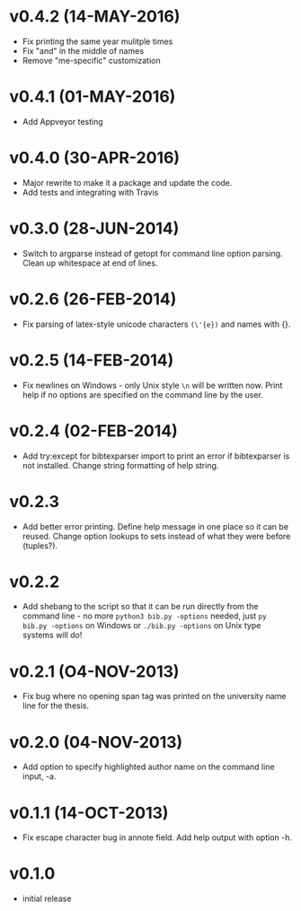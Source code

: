 <a name="v0.4.2"></a>
# v0.4.2 (14-MAY-2016)

- Fix printing the same year mulitple times
- Fix "and" in the middle of names
- Remove "me-specific" customization

<a name="v0.4.1"></a>
# v0.4.1 (01-MAY-2016)

- Add Appveyor testing

<a name="v0.4.0"></a>
# v0.4.0 (30-APR-2016)

- Major rewrite to make it a package and update the code.
- Add tests and integrating with Travis

<a name="v0.3.0"></a>
# v0.3.0 (28-JUN-2014)

- Switch to argparse instead of getopt for command line option parsing. Clean up whitespace at end of lines.

<a name="v0.2.6"></a>
# v0.2.6 (26-FEB-2014)

- Fix parsing of latex-style unicode characters `(\'{e})` and names with {}.

<a name="v0.2.5"></a>
# v0.2.5 (14-FEB-2014)

- Fix newlines on Windows - only Unix style `\n` will be written now. Print help if no options are specified on the command line by the user.

<a name="v0.2.4"></a>
# v0.2.4 (02-FEB-2014)

- Add try:except for bibtexparser import to print an error if bibtexparser is not installed. Change string formatting of help string.

<a name="v0.2.3"></a>
# v0.2.3

- Add better error printing. Define help message in one place so it can be reused. Change option lookups to sets instead of what they were before (tuples?).

<a name="v0.2.2"></a>
# v0.2.2

- Add shebang to the script so that it can be run directly from the command line - no more `python3 bib.py -options` needed, just `py bib.py -options` on Windows or `./bib.py -options` on Unix type systems will do!

<a name="v0.2.1"></a>
# v0.2.1 (O4-NOV-2013)

- Fix bug where no opening span tag was printed on the university name line for the thesis.

<a name="v0.2.0"></a>
# v0.2.0 (04-NOV-2013)

- Add option to specify highlighted author name on the command line input, -a.

<a name="v0.1.1"></a>
# v0.1.1 (14-OCT-2013)

- Fix escape character bug in annote field. Add help output
with option -h.

<a name="v0.1.0"></a>
# v0.1.0
- initial release
